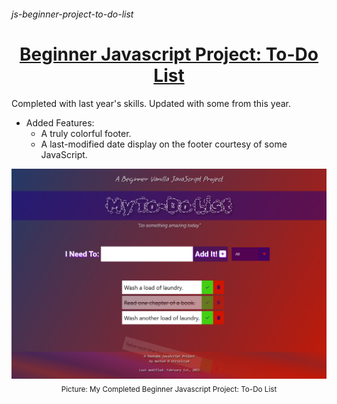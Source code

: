 ###### js-beginner-project-to-do-list

<h1 align="center"><a href="https://www.youtube.com/watch?v=Ttf3CEsEwMQ">Beginner Javascript Project: To-Do List</h1></a>

Completed with last year's skills. Updated with some from this year.

- Added Features:
   - A truly colorful footer.
   - A last-modified date display on the footer courtesy of some JavaScript.


<p align="center">
  <img src="./images/js-beginner-project-to-do-list.png" alt="Picture: My Completed Beginner Javascript Project: To-Do List">
  <br>
  <sub>Picture: My Completed Beginner Javascript Project: To-Do List</sub>
</p>